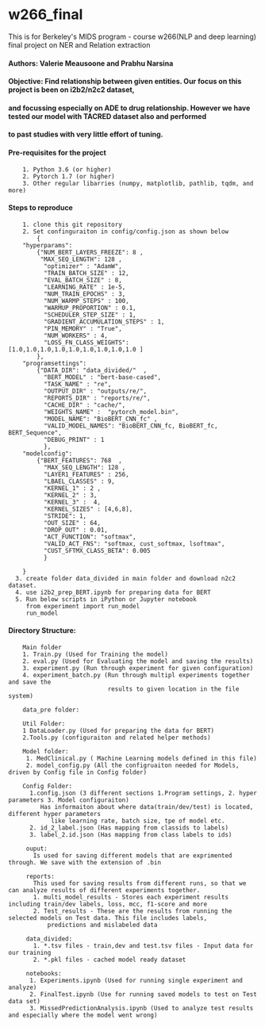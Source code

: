 # w266_final
This is for Berkeley's MIDS program - course w266(NLP and deep learning)  final project on NER and Relation extraction

#### Authors: Valerie Meausoone and Prabhu Narsina

#### Objective: Find relationship between given entities. Our focus on this project is been on i2b2/n2c2 dataset, 
#### and focussing especially on ADE to drug relationship. However we have tested our model with TACRED dataset also and performed 
#### to past studies with very little effort of tuning.
#### Pre-requisites for the project
        1. Python 3.6 (or higher)
        2. Pytorch 1.7 (or higher)
        3. Other regular libarries (numpy, matplotlib, pathlib, tqdm, and more)

#### Steps to reproduce
        1. clone this git repository
        2. Set confinguraiton in config/config.json as shown below
            {
        "hyperparams":
            {"NUM_BERT_LAYERS_FREEZE": 8 , 
             "MAX_SEQ_LENGTH": 128 ,
              "optimizer" : "AdamW",  
              "TRAIN_BATCH_SIZE" : 12, 
              "EVAL_BATCH_SIZE" : 8, 
              "LEARNING_RATE" : 1e-5, 
              "NUM_TRAIN_EPOCHS" : 3, 
              "NUM_WARMP_STEPS" : 100,
              "WARMUP_PROPORTION" : 0.1,
              "SCHEDULER_STEP_SIZE" : 1,
              "GRADIENT_ACCUMULATION_STEPS" : 1,
              "PIN_MEMORY" : "True",
              "NUM_WORKERS" : 4,
              "LOSS_FN_CLASS_WEIGHTS": [1.0,1.0,1.0,1.0,1.0,1.0,1.0,1.0,1.0 ]
            },
        "programsettings":
            {"DATA_DIR": "data_divided/"  ,
              "BERT_MODEL" : "bert-base-cased",  
              "TASK_NAME" : "re", 
              "OUTPUT_DIR" : "outputs/re/", 
              "REPORTS_DIR" : "reports/re/", 
              "CACHE_DIR" : "cache/", 
              "WEIGHTS_NAME" :  "pytorch_model.bin",
              "MODEL_NAME": "BioBERT_CNN_fc" , 
              "VALID_MODEL_NAMES": "BioBERT_CNN_fc, BioBERT_fc, BERT_Sequence",
              "DEBUG_PRINT" : 1
              },	
        "modelconfig":
            {"BERT_FEATURES": 768  ,
              "MAX_SEQ_LENGTH": 128 ,
              "LAYER1_FEATURES" : 256,  
              "LBAEL_CLASSES" : 9, 
              "KERNEL_1" : 2 , 
              "KERNEL_2" : 3, 
              "KERNEL_3" :  4,
              "KERNEL_SIZES" : [4,6,8],
              "STRIDE": 1,
              "OUT_SIZE" : 64,
              "DROP_OUT" : 0.01,
              "ACT_FUNCTION": "softmax", 
              "VALID_ACT_FNS": "softmax, cust_softmax, lsoftmax",
              "CUST_SFTMX_CLASS_BETA": 0.005
              }	

        }
      3. create folder data_divided in main folder and download n2c2 dataset.
      4. use i2b2_prep_BERT.ipynb for preparing data for BERT
      5. Run below scripts in iPython or Jupyter notebook
         from experiment import run_model
         run_model

         
#### Directory Structure: 
        Main folder 
        1. Train.py (Used for Training the model)
        2. eval.py (Used for Evaluating the model and saving the results)
        3. experiment.py (Run through experiment for given configuration)
        4. experiment_batch.py (Run through multipl experiments together and save the 
                                results to given location in the file system)

        data_pre folder:

        Util Folder:
        1 DataLoader.py (Used for preparing the data for BERT)
        2.Tools.py (configuraiton and related helper methods)

        Model folder:
         1. MedClinical.py ( Machine Learning models defined in this file)
         2. model_config.py (All the configruaiton needed for Models, driven by Config file in Config folder)

        Config Folder:
          1.config.json (3 different sections 1.Program settings, 2. hyper parameters 3. Model configuraiton)
             Has informaiton about where data(train/dev/test) is located, different hyper parameters 
                like learning rate, batch size, tpe of model etc.
          2. id_2_label.json (Has mapping from classids to labels)
          3. label_2.id.json (Has mapping from class labels to ids)

         ouput:
           Is used for saving different models that are exprimented through. We save with the extension of .bin

         reports:
           This used for saving results from different runs, so that we can analyze results of different experiments together.
           1. multi_model_results - Stores each experiment results including train/dev labels, loss, mcc, f1-score and more
           2. Test_results - These are the results from running the selected models on Test data. This file includes labels, 
               predictions and mislabeled data

         data_divided:
           1. *.tsv files - train,dev and test.tsv files - Input data for our training
           2. *.pkl files - cached model ready dataset

         notebooks:
          1. Experiments.ipynb (Used for running single experiment and analyze)
          2. FinalTest.ipynb (Use for running saved models to test on Test data set)
          3. MissedPredictionAnalysis.ipynb (Used to analyze test results and especially where the model went wrong)

